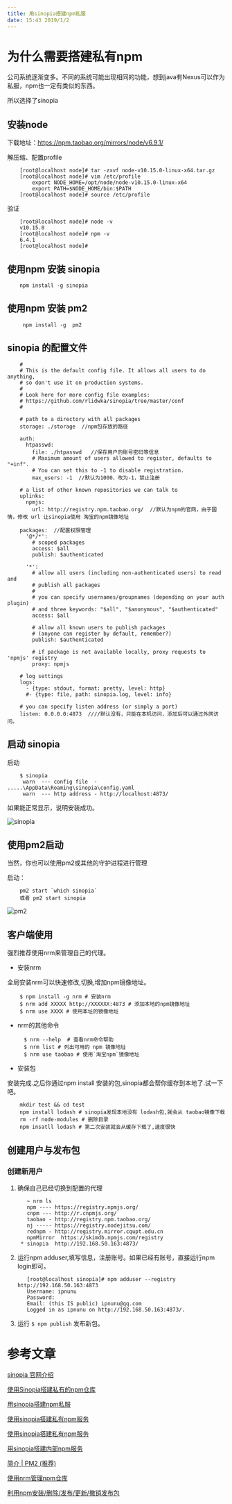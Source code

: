 ```yaml
---
title: 用sinopia搭建npm私服
date: 15:43 2019/1/2
---
```


# 为什么需要搭建私有npm

公司系统逐渐变多。不同的系统可能出现相同的功能，想到java有Nexus可以作为私服，npm也一定有类似的东西。

所以选择了sinopia

## 安装node

下载地址：https://npm.taobao.org/mirrors/node/v6.9.1/

解压缩、配置profile

        [root@localhost node]# tar -zxvf node-v10.15.0-linux-x64.tar.gz
        [root@localhost node]# vim /etc/profile
            export NODE_HOME=/opt/node/node-v10.15.0-linux-x64
            export PATH=$NODE_HOME/bin:$PATH
        [root@localhost node]# source /etc/profile

验证

        [root@localhost node]# node -v
        v10.15.0
        [root@localhost node]# npm -v
        6.4.1
        [root@localhost node]#


## 使用npm 安装 sinopia

        npm install -g sinopia

## 使用npm 安装 pm2

         npm install -g  pm2


## sinopia 的配置文件

        #
        # This is the default config file. It allows all users to do anything,
        # so don't use it on production systems.
        #
        # Look here for more config file examples:
        # https://github.com/rlidwka/sinopia/tree/master/conf
        #

        # path to a directory with all packages
        storage: ./storage  //npm包存放的路径

        auth:
          htpasswd:
            file: ./htpasswd   //保存用户的账号密码等信息
            # Maximum amount of users allowed to register, defaults to "+inf".
            # You can set this to -1 to disable registration.
            max_users: -1  //默认为1000，改为-1，禁止注册

        # a list of other known repositories we can talk to
        uplinks:
          npmjs:
            url: http://registry.npm.taobao.org/  //默认为npm的官网，由于国情，修改 url 让sinopia使用 淘宝的npm镜像地址

        packages:  //配置权限管理
          '@*/*':
            # scoped packages
            access: $all
            publish: $authenticated

          '*':
            # allow all users (including non-authenticated users) to read and
            # publish all packages
            #
            # you can specify usernames/groupnames (depending on your auth plugin)
            # and three keywords: "$all", "$anonymous", "$authenticated"
            access: $all

            # allow all known users to publish packages
            # (anyone can register by default, remember?)
            publish: $authenticated

            # if package is not available locally, proxy requests to 'npmjs' registry
            proxy: npmjs

        # log settings
        logs:
          - {type: stdout, format: pretty, level: http}
          #- {type: file, path: sinopia.log, level: info}

        # you can specify listen address (or simply a port)
        listen: 0.0.0.0:4873  ////默认没有，只能在本机访问，添加后可以通过外网访问。



## 启动 sinopia

启动

        $ sinopia
         warn  --- config file  - .....\AppData\Roaming\sinopia\config.yaml
         warn  --- http address - http://localhost:4873/

如果能正常显示，说明安装成功。

![sinopia](/images/201901/20190102160615-sinopia.png)

## 使用pm2启动

当然，你也可以使用pm2或其他的守护进程进行管理

启动：

        pm2 start `which sinopia`
        或者 pm2 start sinopia

![pm2](/images/201901/20190102154956-pm2.png)


## 客户端使用

强烈推荐使用nrm来管理自己的代理。

- 安装nrm

全局安装nrm可以快速修改,切换,增加npm镜像地址。

        $ npm install -g nrm # 安装nrm
        $ nrm add XXXXX http://XXXXXX:4873 # 添加本地的npm镜像地址
        $ nrm use XXXX # 使用本址的镜像地址

- nrm的其他命令

        $ nrm --help  # 查看nrm命令帮助
        $ nrm list # 列出可用的 npm 镜像地址
        $ nrm use taobao # 使用`淘宝npm`镜像地址

- 安装包

安装完成.之后你通过npm install 安装的包,sinopia都会帮你缓存到本地了.试一下吧。

        mkdir test && cd test
        npm install lodash # sinopia发现本地没有 lodash包,就会从 taobao镜像下载
        rm -rf node-modules # 删除目录
        npm insatll lodash # 第二次安装就会从缓存下载了,速度很快

## 创建用户与发布包

### 创建新用户

1. 确保自己已经切换到配置的代理

          ~ nrm ls
          npm ---- https://registry.npmjs.org/
          cnpm --- http://r.cnpmjs.org/
          taobao - http://registry.npm.taobao.org/
          nj ----- https://registry.nodejitsu.com/
          rednpm - http://registry.mirror.cqupt.edu.cn
          npmMirror  https://skimdb.npmjs.com/registry
        * sinopia  http://192.168.50.163:4873/

2. 运行npm adduser,填写信息，注册账号。如果已经有账号，直接运行npm login即可。

          [root@localhost sinopia]# npm adduser --registry http://192.168.50.163:4873
          Username: ipnunu
          Password:
          Email: (this IS public) ipnunu@qq.com
          Logged in as ipnunu on http://192.168.50.163:4873/.

3. 运行 ``` $ npm publish ``` 发布新包。

# 参考文章

[sinopia 官网介绍](https://www.npmjs.com/package/sinopia)

[使用Sinopia搭建私有的npm仓库](https://segmentfault.com/a/1190000005790827)

[用sinopia搭建npm私服](https://www.cnblogs.com/LittleSix/p/6053549.html)

[使用sinopia搭建私有npm服务](https://blog.csdn.net/jzs_0914/article/details/73201650)

[使用sinopia搭建私有npm服务](https://github.com/jindada/blog/issues/1)

[用sinopia搭建内部npm服务](https://www.cnblogs.com/czf-zone/p/6860457.html)

[简介 | PM2 (推荐)](https://wohugb.gitbooks.io/pm2/content/)

[使用nrm管理npm仓库](https://blog.csdn.net/kongxx/article/details/73350813)

[利用npm安装/删除/发布/更新/撤销发布包](https://www.cnblogs.com/penghuwan/p/6973702.html)